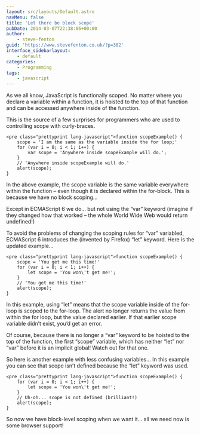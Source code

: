 ```yaml
---
layout: src/layouts/Default.astro
navMenu: false
title: 'Let there be block scope'
pubDate: 2014-03-07T22:38:06+00:00
author:
    - steve-fenton
guid: 'https://www.stevefenton.co.uk/?p=382'
interface_sidebarlayout:
    - default
categories:
    - Programming
tags:
    - javascript
---
```


As we all know, JavaScript is functionally scoped. No matter where you declare a variable within a function, it is hoisted to the top of that function and can be accessed anywhere inside of the function.

This is the source of a few surprises for programmers who are used to controlling scope with curly-braces.

```
<pre class="prettyprint lang-javascript">function scopeExample() {      
    scope = 'I am the same as the variable inside the for loop;'
    for (var i = 0; i < 1; i++) {
        var scope = 'Anywhere inside scopeExample will do.';
    }
    // 'Anywhere inside scopeExample will do.'
    alert(scope);
}
```

In the above example, the scope variable is the same variable everywhere within the function – even though it is declared within the for-block. This is because we have no block scoping…

Except in ECMAScript 6 we do… but not using the “var” keyword (imagine if they changed how that worked – the whole World Wide Web would return undefined!)

To avoid the problems of changing the scoping rules for “var” variabled, ECMAScript 6 introduces the (invented by Firefox) “let” keyword. Here is the updated example…

```
<pre class="prettyprint lang-javascript">function scopeExample() {      
    scope = 'You get me this time!'
    for (var i = 0; i < 1; i++) {
        let scope = 'You won\'t get me!';
    }
    // 'You get me this time!'
    alert(scope);
}
```

In this example, using “let” means that the scope variable inside of the for-loop is scoped to the for-loop. The alert no longer returns the value from within the for loop, but the value declared earlier. If that earlier scope variable didn’t exist, you’d get an error.

Of course, because there is no longer a “var” keyword to be hoisted to the top of the function, the first “scope” variable, which has neither “let” nor “var” before it is an implicit global! Watch out for that one.

So here is another example with less confusing variables… In this example you can see that scope isn’t defined because the “let” keyword was used.

```
<pre class="prettyprint lang-javascript">function scopeExample() {      
    for (var i = 0; i < 1; i++) {
        let scope = 'You won\'t get me!';
    }
    // Uh-oh... scope is not defined (brilliant!)
    alert(scope);
}
```

So now we have block-level scoping when we want it… all we need now is some browser support!